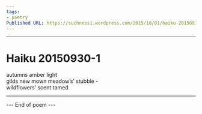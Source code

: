 ```yaml
---
tags: 
- poetry
Published URL: https://suchness1.wordpress.com/2015/10/01/haiku-20150930-1/
---
```

---  
  
# Haiku 20150930-1  
> 

autumns amber light  
gilds new mown meadow’s’ stubble -   
wildflowers’ scent tamed  
  
---  
 --- End of poem ---